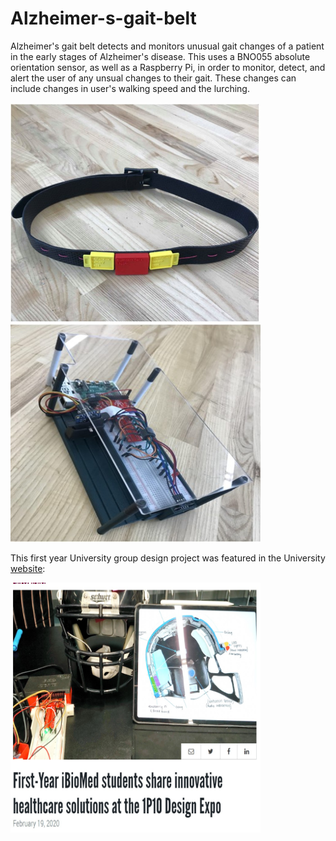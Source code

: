 # Alzheimer-s-gait-belt
Alzheimer's gait belt detects and monitors unusual gait changes of a patient  in the early stages of Alzheimer's disease.
This uses a BNO055 absolute orientation sensor, as well as a Raspberry Pi, in order to monitor, detect, and alert the user of any unsual changes to their gait.
These changes can include changes in user's walking speed and the lurching. 


<p float="left">
  <img src="/gaitBelt.jpg" width="400" height="350"  >
  <img src="/board.jpg" width="400" height="350" >
</p>



This first year University group design project was featured in the University [website](https://www.eng.mcmaster.ca/ibiomed/news/first-year-ibiomed-students-share-innovative-healthcare-solutions-1p10-design-expo):

 <img src="/article.jpg" width="400" height="400" >
